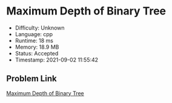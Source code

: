 # Maximum Depth of Binary Tree

- Difficulty: Unknown
- Language: cpp
- Runtime: 18 ms
- Memory: 18.9 MB
- Status: Accepted
- Timestamp: 2021-09-02 11:55:42

## Problem Link
[Maximum Depth of Binary Tree](https://leetcode.com/problems/maximum-depth-of-binary-tree)

